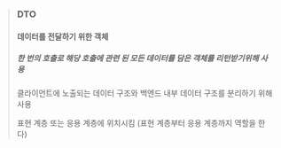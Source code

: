 > ### DTO
> #### 데이터를 전달하기 위한 객체
>
> ##### 한 번의 호출로 해당 호출에 관련 된 모든 데이터를 담은 객체를 리턴받기위해 사용
> 
> 클라이언트에 노출되는 데이터 구조와 백엔드 내부 데이터 구조를 분리하기 위해 사용
>
> 표현 계층 또는 응용 계층에 위치시킴 (표현 계층부터 응용 계층까지 역할을 한다)
